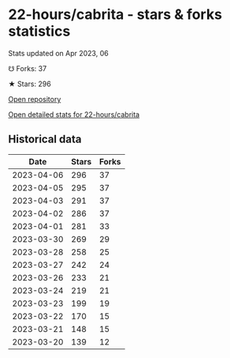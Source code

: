 # 22-hours/cabrita - stars & forks statistics

Stats updated on Apr 2023, 06

☋ Forks: 37

★ Stars: 296

[Open repository](https://github.com/22-hours/cabrita)

[Open detailed stats for 22-hours/cabrita](https://reviewgithub.com/rep/22-hours/cabrita)

## Historical data
| Date | Stars | Forks |
|------|-------|-------|
| 2023-04-06 | 296 | 37 | 
| 2023-04-05 | 295 | 37 | 
| 2023-04-03 | 291 | 37 | 
| 2023-04-02 | 286 | 37 | 
| 2023-04-01 | 281 | 33 | 
| 2023-03-30 | 269 | 29 | 
| 2023-03-28 | 258 | 25 | 
| 2023-03-27 | 242 | 24 | 
| 2023-03-26 | 233 | 21 | 
| 2023-03-24 | 219 | 21 | 
| 2023-03-23 | 199 | 19 | 
| 2023-03-22 | 170 | 15 | 
| 2023-03-21 | 148 | 15 | 
| 2023-03-20 | 139 | 12 | 

